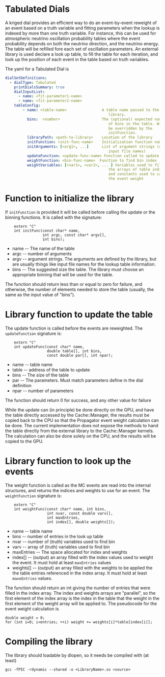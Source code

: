 # Tabulated Dials

A kriged dial provides an efficient way to do an event-by-event reweight of
an event based on a truth variable and fitting parameters when the lookup
is indexed by more than one truth variable. For instance, this can be used
for atmospheric neutrino oscillation probability tables where the event
probability depends on both the neutrino direction, and the neutrino
energy.  The table will be refilled fore each set of oscillation
parameters.  An external library is used declare a look up table, to fill
the table for each iteration, and look up the position of each event in the
table based on truth variables.

The yaml for a Tabulated Dial is

```YAML
dialSetDefinitions:
  - dialType: Tabulated
    printDialsSummary: true
    dialInputList:
      - name: <fit-parameter1-name>
      - name: <fit-parameter2-name>
    tableConfig:
        - name: <table-name>                A table name passed to the
                                               library.
          bins:  <number>                   The (optional) expected number
                                               of bins in the table. Will
                                               be overridden by the
                                               initFunction.
          libraryPath: <path-to-library>    Location of the library
          initFunction: <init-func-name>    Initialization function name
          initArguments: [<arg1>, ...]      List of argument strings (e.g.
                                               input file names)
          updateFunction: <update-func-name> Function called to update table
          weightFunction: <bin-func-name>  Function to find bin index
          weightVariables: [<var1>, <var2>, ... ] Variables used to fill
                                               the arrays of table indices
                                               and constants used to calculate
                                               the event weight
```

# Function to initialize the library

If `initFunction` is provided it will be called before calling the update or the binning functions.  It is called with the signature:

```
    extern "C"
    int initFunc(const char* name,
                 int argc, const char* argv[],
                 int bins);
```
* name -- The name of the table
* argc -- number of arguments
* argv -- argument strings.  The arguments are defined by the library, but are usually things like input file names for the lookup table information.
* bins -- The suggested size the table.  The library must choose an appropriate binning that will be used for the table.

The function should return less than or equal to zero for failure, and otherwise, the number of elements needed to store the table (usually, the  same as the input value of "bins").

# Library function to update the table

The update function is called before the events are reweighted.  The `updateFunction` signature is:

```
    extern "C"
    int updateFunc(const char* name,
                   double table[], int bins,
                   const double par[], int npar);
```
* name  -- table name
* table -- address of the table to update
* bins  -- The size of the table
* par   -- The parameters.  Must match parameters define in the dial definition
* npar  -- number of parameters

The function should return 0 for success, and any other value for failure

While the update can (in principle) be done directly on the GPU, and have the table directly accessed by the Cache::Manager, the results must be copied back to the CPU so that the Propagator event weight calculation can be done.  The current implementation does not expose the methods to hand the table directly from the external library to the Cache::Manager kernels.  The calculation can also be done solely on the CPU, and the results will be copied to the GPU.

# Library function to look up the events

The weight function is called as the MC events are read into the internal structures, and returns the indices and weights to use for an event.  The `weightFunction` signature is:
```
    extern "C"
    int weightFunc(const char* name, int bins,
                   int nvar, const double varv[],
                   int maxEntries,
                   int index[], double weights[]);
```
* name -- table name
* bins -- number of entries in the look up table
* nvar -- number of (truth) variables used to find bin
* varv -- array of (truth) variables used to find bin
* maxEntries -- The space allocated for index and weights
* index[] -- (output) an array filled with the index values used to weight
                 the event.  It must hold at least `maxEntries` values
* weights[] -- (output) an array filled with the weights to be applied the
                 the table entries referenced in the index array.  It must
                 hold at least `maxeEntries` values.

The function should return an int giving the number of entries that were filled in the index array.  The index and weights arrays are "parallel", so the first element of the index array is the index in the table that the weight in the first element of the weight array will be applied to.  The pseudocode for the event weight calculation is
```
double weight = 0;
for (int i=0; i<entries; ++i) weight += weights[i]*table[index[i]];
```

# Compiling the library

 The library should loadable by dlopen, so it needs be compiled with (at least)

`gcc -fPIC -rdynamic --shared -o <LibraryName>.so <source>`
